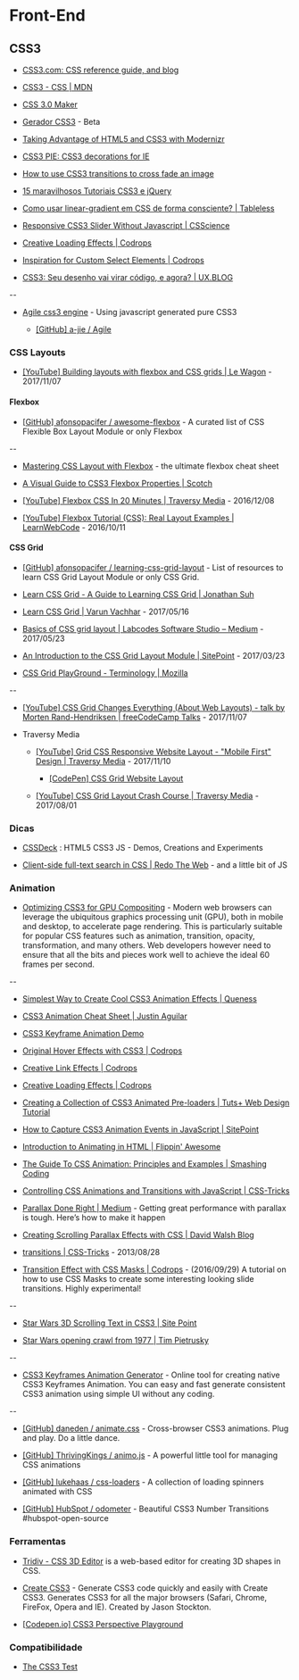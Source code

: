 # Front-End

## CSS3

* [CSS3.com: CSS reference guide, and blog](http://www.css3.com/)

* [CSS3 - CSS | MDN](https://developer.mozilla.org/en-US/docs/CSS/CSS3)

* [CSS 3.0 Maker](http://www.css3maker.com/)

* [Gerador CSS3](http://geradorcss3.com.br/) - Beta

* [Taking Advantage of HTML5 and CSS3 with Modernizr](http://alistapart.com/article/taking-advantage-of-html5-and-css3-with-modernizr)

* [CSS3 PIE: CSS3 decorations for IE](http://css3pie.com/)

* [How to use CSS3 transitions to cross fade an image](http://css3.bradshawenterprises.com/cfimg/)

* [15 maravilhosos Tutoriais CSS3 e jQuery](http://www.mundoinformal.com/2012/11/15-maravilhosos-tutoriais-css3-e-jquery.html)

* [Como usar linear-gradient em CSS de forma consciente? | Tableless](http://tableless.com.br/como-usar-gradient-no-css-de-forma-consciente/)

* [Responsive CSS3 Slider Without Javascript | CSScience](http://csscience.com/responsiveslidercss3/)

* [Creative Loading Effects | Codrops](http://tympanus.net/codrops/2013/09/18/creative-loading-effects/)

* [Inspiration for Custom Select Elements | Codrops](http://tympanus.net/codrops/2014/07/10/inspiration-for-custom-select-elements/)

* [CSS3: Seu desenho vai virar código, e agora? | UX.BLOG](http://www.uxdesign.blog.br/padroes-web/css3/oficina-seu-desenho-vai-virar-codigo-e-agora/)

--

* [Agile css3 engine](https://a-jie.github.io/Agile/) - Using javascript generated pure CSS3

  * [[GitHub] a-jie / Agile](https://github.com/a-jie/Agile)


### CSS Layouts

* [[YouTube] Building layouts with flexbox and CSS grids | Le Wagon](https://www.youtube.com/watch?v=dA00K9qmiWM) - 2017/11/07


#### Flexbox

* [[GitHub] afonsopacifer / awesome-flexbox](https://github.com/afonsopacifer/awesome-flexbox) - A curated list of CSS Flexible Box Layout Module or only Flexbox

--

* [Mastering CSS Layout with Flexbox](http://www.sketchingwithcss.com/samplechapter/cheatsheet.html) - the ultimate flexbox cheat sheet

* [A Visual Guide to CSS3 Flexbox Properties | Scotch](https://scotch.io/tutorials/a-visual-guide-to-css3-flexbox-properties)

* [[YouTube] Flexbox CSS In 20 Minutes | Traversy Media](https://www.youtube.com/watch?v=JJSoEo8JSnc) - 2016/12/08

* [[YouTube] Flexbox Tutorial (CSS): Real Layout Examples | LearnWebCode](https://www.youtube.com/watch?v=k32voqQhODc) - 2016/10/11


#### CSS Grid

* [[GitHub] afonsopacifer / learning-css-grid-layout](https://github.com/afonsopacifer/learning-css-grid-layout) - List of resources to learn CSS Grid Layout Module or only CSS Grid.

* [Learn CSS Grid - A Guide to Learning CSS Grid | Jonathan Suh](http://learncssgrid.com/)

* [Learn CSS Grid | Varun Vachhar](http://varun.ca/css-grid/) - 2017/05/16

* [Basics of CSS grid layout | Labcodes Software Studio – Medium](https://medium.com/labcodes/basics-of-css-grid-layout-3a47aea089dc) - 2017/05/23

* [An Introduction to the CSS Grid Layout Module | SitePoint](https://www.sitepoint.com/introduction-css-grid-layout-module/) - 2017/03/23

* [CSS Grid PlayGround - Terminology | Mozilla](https://mozilladevelopers.github.io/playground/)

--

* [[YouTube] CSS Grid Changes Everything (About Web Layouts) - talk by Morten Rand-Hendriksen | freeCodeCamp Talks](https://www.youtube.com/watch?v=Qgyg-SRr-UQ) - 2017/11/07

* Traversy Media

  * [[YouTube] Grid CSS Responsive Website Layout - "Mobile First" Design | Traversy Media](https://www.youtube.com/watch?v=M3qBpPw77qo) - 2017/11/10

    * [[CodePen] CSS Grid Website Layout](https://codepen.io/bradtraversy/pen/RjpQvZ)

  * [[YouTube] CSS Grid Layout Crash Course | Traversy Media](https://www.youtube.com/watch?v=jV8B24rSN5o) - 2017/08/01


### Dicas

* [CSSDeck](http://cssdeck.com/) : HTML5 CSS3 JS - Demos, Creations and Experiments

* [Client-side full-text search in CSS | Redo The Web](http://redotheweb.com/2013/05/15/client-side-full-text-search-in-css.html) - and a little bit of JS


### Animation

* [Optimizing CSS3 for GPU Compositing](http://ariya.ofilabs.com/2013/06/optimizing-css3-for-gpu-compositing.html) - Modern web browsers can leverage the ubiquitous graphics processing unit (GPU), both in mobile and desktop, to accelerate page rendering. This is particularly suitable for popular CSS features such as animation, transition, opacity, transformation, and many others. Web developers however need to ensure that all the bits and pieces work well to achieve the ideal 60 frames per second.

--

* [Simplest Way to Create Cool CSS3 Animation Effects | Queness](http://www.queness.com/post/14835/simplest-way-to-create-cool-css3-animation-effects)

* [CSS3 Animation Cheat Sheet | Justin Aguilar](http://www.justinaguilar.com/animations/)

* [CSS3 Keyframe Animation Demo](http://www.impressivewebs.com/demo-files/css3-animated-scene/)

* [Original Hover Effects with CSS3 | Codrops](http://tympanus.net/codrops/2011/11/02/original-hover-effects-with-css3/)

* [Creative Link Effects | Codrops](http://tympanus.net/codrops/2013/08/06/creative-link-effects/)

* [Creative Loading Effects | Codrops](http://tympanus.net/codrops/2013/09/18/creative-loading-effects/)

* [Creating a Collection of CSS3 Animated Pre-loaders | Tuts+ Web Design Tutorial](http://webdesign.tutsplus.com/tutorials/creating-a-collection-of-css3-animated-pre-loaders--cms-21978)

* [How to Capture CSS3 Animation Events in JavaScript | SitePoint](http://www.sitepoint.com/css3-animation-javascript-event-handlers/)

* [Introduction to Animating in HTML | Flippin' Awesome](http://flippinawesome.org/2013/08/12/introduction-to-animating-in-html/)

* [The Guide To CSS Animation: Principles and Examples | Smashing Coding](http://coding.smashingmagazine.com/2011/09/14/the-guide-to-css-animation-principles-and-examples/)

* [Controlling CSS Animations and Transitions with JavaScript | CSS-Tricks](http://css-tricks.com/controlling-css-animations-transitions-javascript/)

* [Parallax Done Right | Medium](https://medium.com/@dhg/82ced812e61c) - Getting great performance with parallax is tough. Here’s how to make it happen

* [Creating Scrolling Parallax Effects with CSS | David Walsh Blog](http://davidwalsh.name/parallax)

* [transitions | CSS-Tricks](https://css-tricks.com/almanac/properties/t/transition/) - 2013/08/28

* [Transition Effect with CSS Masks | Codrops](http://tympanus.net/codrops/2016/09/29/transition-effect-with-css-masks/) - (2016/09/29) A tutorial on how to use CSS Masks to create some interesting looking slide transitions. Highly experimental!

--

* [Star Wars 3D Scrolling Text in CSS3 | Site Point](http://www.sitepoint.com/css3-starwars-scrolling-text/)

* [Star Wars opening crawl from 1977 | Tim Pietrusky](http://timpietrusky.com/star-wars-opening-crawl-from-1977)

--

* [CSS3 Keyframes Animation Generator](http://cssanimate.com/) - Online tool for creating native CSS3 Keyframes Animation. You can easy and fast generate consistent CSS3 animation using simple UI without any coding.

--

* [[GitHub] daneden / animate.css](https://github.com/daneden/animate.css) - Cross-browser CSS3 animations. Plug and play. Do a little dance.

* [[GitHub] ThrivingKings / animo.js](https://github.com/ThrivingKings/animo.js) - A powerful little tool for managing CSS animations

* [[GitHub] lukehaas / css-loaders](https://github.com/lukehaas/css-loaders) - A collection of loading spinners animated with CSS

* [[GitHub] HubSpot / odometer](https://github.com/HubSpot/odometer) - Beautiful CSS3 Number Transitions #hubspot-open-source


### Ferramentas

* [Tridiv - CSS 3D Editor](http://tridiv.com/) is a web-based editor for creating 3D shapes in CSS.

* [Create CSS3](http://www.createcss3.com/) - Generate CSS3 code quickly and easily with Create CSS3. Generates CSS3 for all the major browsers (Safari, Chrome, FireFox, Opera and IE). Created by Jason Stockton.

* [[Codepen.io] CSS3 Perspective Playground](https://codepen.io/mburakerman/pen/wrZKwe)


### Compatibilidade

* [The CSS3 Test](http://css3test.com/)
